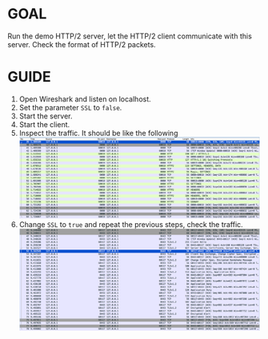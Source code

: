 GOAL
===

Run the demo HTTP/2 server, let the HTTP/2 client communicate with this server. Check the format of HTTP/2 packets.


GUIDE
===
1. Open Wireshark and listen on localhost.
1. Set the parameter `SSL` to `false`.
1. Start the server.
1. Start the client.
1. Inspect the traffic. It should be like the following
![h2](images/h2.png)
1. Change `SSL` to `true` and repeat the previous steps, check the traffic.
![h2-ssl](images/h2-ssl.png)
